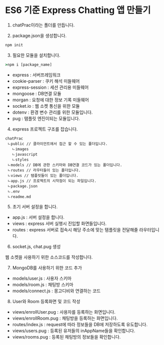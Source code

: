 # ES6 기준 Express Chatting 앱 만들기

1. chatPrac이라는 폴더를 만듭니다.

2. package.json을 생성합니다.

```cmd
npm init
```

3. 필요한 모듈을 설치합니다.

```cmd
>npm i [package_name]
```

- express : 서버프레임워크
- cookie-parser : 쿠키 해석 미들웨어
- express-session : 세션 관리용 미들웨어
- mongoose : DB연결 모듈
- morgan : 요청에 대한 정보 기록 미들웨어
- socket.io : 웹 소켓 통신을 위한 모듈
- dotenv : 환경 변수 관리를 위한 모듈입니다.
- pug : 탬플릿 엔진이되는 모듈입니다.

4. express 프로젝트 구조를 잡습니다.

```
chatPrac
 ㄴpublic // 클라이언트에서 접근 할 수 있는 폴더입니다.
   ㄴimages
   ㄴjavascript
   ㄴstyles
 ㄴmodels // DB에 관한 스키마와 DB연결 코드가 있는 폴더입니다.
 ㄴroutes // 라우터들이 있는 폴더입니다.
 ㄴviews // 탬플릿들이 있는 폴더입니다.
 ㄴapp.js // 프로젝트의 시작점이 되는 파일입니다.
 ㄴpackage.json
 ㄴ.env
 ㄴreadme.md
```

5. 초기 서버 설정을 합니다.

- app.js : 서버 설정을 합니다.
- views : express 서버 실행시 진입할 화면들입니다.
- routes : express 서버로 접속시 해당 주소에 맞는 탬플릿을 전달해줄 라우터입니다.

6. socket.js, chat.pug 생성

웹 소켓을 사용하기 위한 소스코드를 작성합니다.

7. MongoDB를 사용하기 위한 코드 추가

- models/user.js : 사용자 스키마
- models/room.js : 채팅방 스키마
- models/connect.js : 몽고디비와 연결하는 코드

8. User와 Room 등록화면 및 코드 작성

- views/enrollUser.pug : 사용자를 등록하는 화면입니다.
- views/enrollRoom.pug : 채팅방을 등록하는 화면입니다.
- routes/index.js : request에 따라 정보들을 DB에 저장하도록 유도합니다.
- views/users.pug : 등록된 유저들의 inAppName들을 확인합니다.
- views/rooms.pug : 등록된 채팅방의 정보들을 확인합니다.
